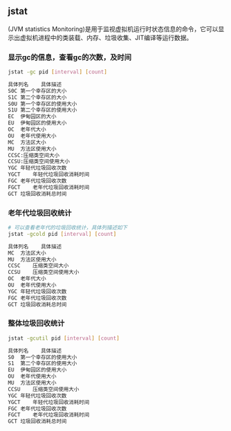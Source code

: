 ## jstat
(JVM statistics Monitoring)是用于监视虚拟机运行时状态信息的命令，它可以显示出虚拟机进程中的类装载、内存、垃圾收集、JIT编译等运行数据。

### 显示gc的信息，查看gc的次数，及时间
```bash
jstat -gc pid [interval] [count]

具体列名	具体描述
S0C	第一个幸存区的大小
S1C	第二个幸存区的大小
S0U	第一个幸存区的使用大小
S1U	第二个幸存区的使用大小
EC	伊甸园区的大小
EU	伊甸园区的使用大小
OC	老年代大小
OU	老年代使用大小
MC	方法区大小
MU	方法区使用大小
CCSC:压缩类空间大小
CCSU:压缩类空间使用大小
YGC	年轻代垃圾回收次数
YGCT	年轻代垃圾回收消耗时间
FGC	老年代垃圾回收次数
FGCT	老年代垃圾回收消耗时间
GCT	垃圾回收消耗总时间
```

### 老年代垃圾回收统计
```bash
# 可以查看老年代的垃圾回收统计，具体列描述如下
jstat -gcold pid [interval] [count]

具体列名	具体描述
MC	方法区大小
MU	方法区使用大小
CCSC	压缩类空间大小
CCSU	压缩类空间使用大小
OC	老年代大小
OU	老年代使用大小
YGC	年轻代垃圾回收次数
FGC	老年代垃圾回收次数
GCT	垃圾回收消耗总时间
```

### 整体垃圾回收统计
```bash
jstat -gcutil pid [interval] [count]

具体列名	具体描述
S0	第一个幸存区的使用大小
S1	第二个幸存区的使用大小
EU	伊甸园区的使用大小
OU	老年代使用大小
MU	方法区使用大小
CCSU	压缩类空间使用大小
YGC	年轻代垃圾回收次数
YGCT	年轻代垃圾回收消耗时间
FGC	老年代垃圾回收次数
FGCT	老年代垃圾回收消耗时间
GCT	垃圾回收消耗总时间
```